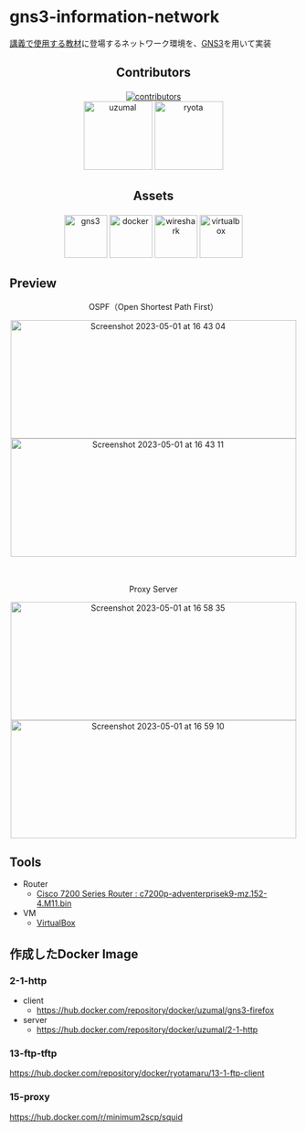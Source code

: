 # gns3-information-network
[講義で使用する教材](https://amzn.asia/d/defdVg0)に登場するネットワーク環境を、[GNS3](https://www.gns3.com/)を用いて実装


## <p align="center">Contributors</p>

<div align="center">
<a href="https://github.com/uzumal/gns3-information-network/graphs/contributors"><img src="https://img.shields.io/github/contributors/uzumal/gns3-information-network" alt="contributors"></a>
</div>

<div align="center">
<a href="https://github.com/uzumal"><img src="https://avatars.githubusercontent.com/u/52265875?v=4" alt="uzumal" height="120px"></a>
<a href="https://github.com/ryota"><img src="https://avatars.githubusercontent.com/u/46432620?v=4" alt="ryota" height="120px"></a>
</div>

## <p align="center">Assets</p>

<div align="center">
<a href="https://www.gns3.com/" target="_blank" rel="noopener noreferrer"><img src="https://user-images.githubusercontent.com/52265875/235428356-8960b7e4-ba66-4fcf-88dd-357f1eb562fc.png" alt="gns3" height="75px"></a>
<a href="https://www.docker.com/" target="_blank" rel="noopener noreferrer"><img src="https://user-images.githubusercontent.com/52265875/235428607-19d5f033-42cb-4b16-b566-3ce2cd339fea.png" alt="docker" height="75px"></a>
<a href="https://www.wireshark.org/download.html" target="_blank" rel="noopener noreferrer"><img src="https://user-images.githubusercontent.com/52265875/235428912-e4ce9614-3ed7-47ee-b11f-5b09bfdada67.png" alt="wireshark" height="75px"></a>
<a href="https://www.oracle.com/jp/virtualization/technologies/vm/downloads/virtualbox-downloads.html" target="_blank" rel="noopener noreferrer"><img src="https://user-images.githubusercontent.com/52265875/235428527-205f81c9-09b9-4ca0-91e5-7b7ebe566575.png" alt="virtualbox" height="75px"></a>
</div>

## Preview
<p align="center" >
 OSPF（Open Shortest Path First）
</p>

<p align="center">
 <img width = "500" height = "207" alt="Screenshot 2023-05-01 at 16 43 04" src="https://user-images.githubusercontent.com/52265875/235425898-3a616086-d1ee-4626-8476-fd07affce28c.png">
 <img width = "500" height = "207" alt="Screenshot 2023-05-01 at 16 43 11" src="https://user-images.githubusercontent.com/52265875/235425927-b99dac2f-79f4-4a48-b5f7-d8e4c32c562e.png">
</p>　　

<p align="center" >
 Proxy Server
</p>

<p align="center" >
 <img img width = "500" height = "207" alt="Screenshot 2023-05-01 at 16 58 35" src="https://user-images.githubusercontent.com/52265875/235426022-653cb195-cbb0-4125-83a4-46dd15a0ce2a.png">
 <img img width = "500" height = "207" alt="Screenshot 2023-05-01 at 16 59 10" src="https://user-images.githubusercontent.com/52265875/235426088-5c14106d-26c8-4536-9ce8-4b31a788a62f.png">
</p>

## Tools
- Router
  - [Cisco 7200 Series Router : c7200p-adventerprisek9-mz.152-4.M11.bin](https://software.cisco.com/download/home/282188585/type/280805680/release/15.2.4M11)
- VM
  - [VirtualBox](https://www.oracle.com/jp/virtualization/technologies/vm/downloads/virtualbox-downloads.html)

## 作成したDocker Image
### 2-1-http

* client
  * <https://hub.docker.com/repository/docker/uzumal/gns3-firefox>
* server
  * <https://hub.docker.com/repository/docker/uzumal/2-1-http>

### 13-ftp-tftp

<https://hub.docker.com/repository/docker/ryotamaru/13-1-ftp-client>

### 15-proxy

<https://hub.docker.com/r/minimum2scp/squid>
